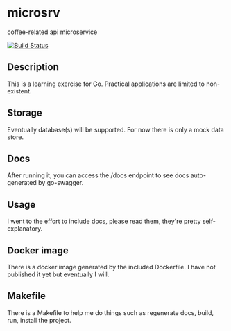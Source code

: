 # microsrv

coffee-related api microservice

[![Build Status](http://drone.kates.test/api/badges/inherently/microsrv/status.svg)](http://drone.kates.test/inherently/microsrv)

## Description

This is a learning exercise for Go. Practical applications are limited to non-existent.

## Storage

Eventually database(s) will be supported. For now there is only a mock data store.

## Docs

After running it, you can access the /docs endpoint to see docs auto-generated by go-swagger.

## Usage

I went to the effort to include docs, please read them, they're pretty self-explanatory.

## Docker image

There is a docker image generated by the included Dockerfile. I have not published it yet but eventually I will.

## Makefile

There is a Makefile to help me do things such as regenerate docs, build, run, install the project.
